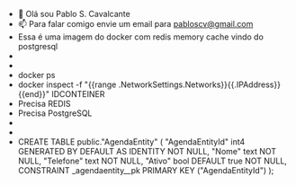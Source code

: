 - 👋 Olá sou Pablo S. Cavalcante
- 📫 Para falar comigo envie um email para pabloscv@gmail.com
- Essa é uma imagem do docker com redis memory cache vindo do postgresql
- 
- 
- docker ps
- docker inspect -f "{{range .NetworkSettings.Networks}}{{.IPAddress}}{{end}}" IDCONTEINER
- Precisa REDIS
- Precisa PostgreSQL
-
-
- CREATE TABLE public."AgendaEntity" (
	"AgendaEntityId" int4 GENERATED BY DEFAULT AS IDENTITY NOT NULL,
	"Nome" text NOT NULL,
	"Telefone" text NOT NULL,
	"Ativo" bool DEFAULT true NOT NULL,
	CONSTRAINT _agendaentity__pk PRIMARY KEY ("AgendaEntityId")
);

<!---
pabloscv/pabloscv is a ✨ special ✨ repository because its `README.md` (this file) appears on your GitHub profile.
You can click the Preview link to take a look at your changes.
--->
